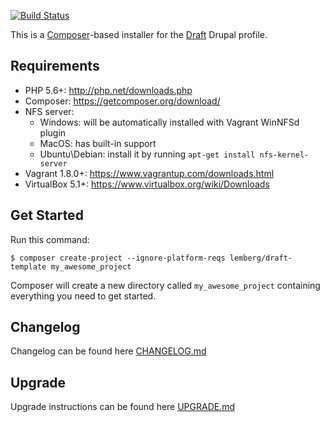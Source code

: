 [![Build Status](https://travis-ci.org/lemberg/draft-template.svg?branch=1.7.1)](https://travis-ci.org/lemberg/draft-template)

This is a [Composer](https://getcomposer.org)-based installer for the [Draft](https://github.com/lemberg/draft) Drupal profile.

## Requirements

- PHP 5.6+: http://php.net/downloads.php
- Composer: https://getcomposer.org/download/
- NFS server:
  * Windows: will be automatically installed with Vagrant WinNFSd plugin
  * MacOS: has built-in support
  * Ubuntu\Debian: install it by running `apt-get install nfs-kernel-server`
- Vagrant 1.8.0+: https://www.vagrantup.com/downloads.html
- VirtualBox 5.1+: https://www.virtualbox.org/wiki/Downloads

## Get Started

Run this command:

```
$ composer create-project --ignore-platform-reqs lemberg/draft-template my_awesome_project
```

Composer will create a new directory called `my_awesome_project` containing everything you need to get started.

## Changelog

Changelog can be found here [CHANGELOG.md](CHANGELOG.md)

## Upgrade

Upgrade instructions can be found here [UPGRADE.md](/UPGRADE.md)
